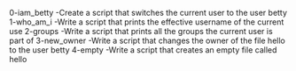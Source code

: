 0-iam_betty -Create a script that switches the current user to the user betty
1-who_am_i -Write a script that prints the effective username of the current use
2-groups -Write a script that prints all the groups the current user is part of
3-new_owner -Write a script that changes the owner of the file hello to the user betty
4-empty -Write a script that creates an empty file called hello
